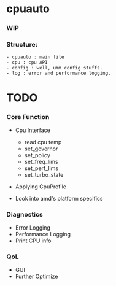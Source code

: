 # cpuauto
### WIP

### Structure:
    - cpuauto : main file
    - cpu : cpu API
    - config : well, umm config stuffs.
    - log : error and performance logging.


# TODO

### Core Function
- Cpu Interface
    - read cpu temp
    - set_governor
    - set_policy
    - set_freq_lims
    - set_perf_lims
    - set_turbo_state

- Applying CpuProfile
- Look into amd's platform specifics

### Diagnostics
- Error Logging
- Performance Logging
- Print CPU info

### QoL
- GUI
- Further Optimize

